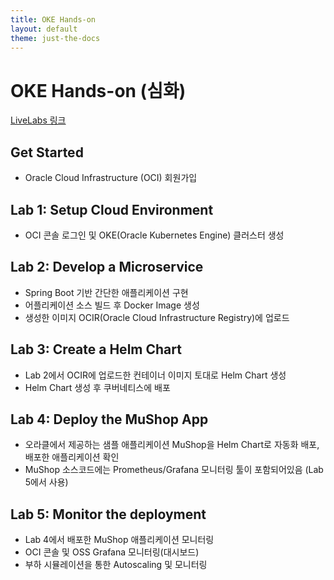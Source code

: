 ```yaml
---
title: OKE Hands-on
layout: default
theme: just-the-docs
---
```


# OKE Hands-on (심화)

[LiveLabs 링크](https://apexapps.oracle.com/pls/apex/r/dbpm/livelabs/run-workshop?p210_wid=3206&p210_wec=&session=4354810289205)

## Get Started
- Oracle Cloud Infrastructure (OCI) 회원가입

## Lab 1: Setup Cloud Environment
- OCI 콘솔 로그인 및 OKE(Oracle Kubernetes Engine) 클러스터 생성

## Lab 2: Develop a Microservice
- Spring Boot 기반 간단한 애플리케이션 구현
- 어플리케이션 소스 빌드 후 Docker Image 생성
- 생성한 이미지 OCIR(Oracle Cloud Infrastructure Registry)에 업로드

## Lab 3: Create a Helm Chart
- Lab 2에서 OCIR에 업로드한 컨테이너 이미지 토대로 Helm Chart 생성
- Helm Chart 생성 후 쿠버네티스에 배포

## Lab 4: Deploy the MuShop App
- 오라클에서 제공하는 샘플 애플리케이션 MuShop을 Helm Chart로 자동화 배포, 배포한 애플리케이션 확인
- MuShop 소스코드에는 Prometheus/Grafana 모니터링 툴이 포함되어있음 (Lab 5에서 사용)

## Lab 5: Monitor the deployment
- Lab 4에서 배포한 MuShop 애플리케이션 모니터링
- OCI 콘솔 및 OSS Grafana 모니터링(대시보드)
- 부하 시뮬레이션을 통한 Autoscaling 및 모니터링
